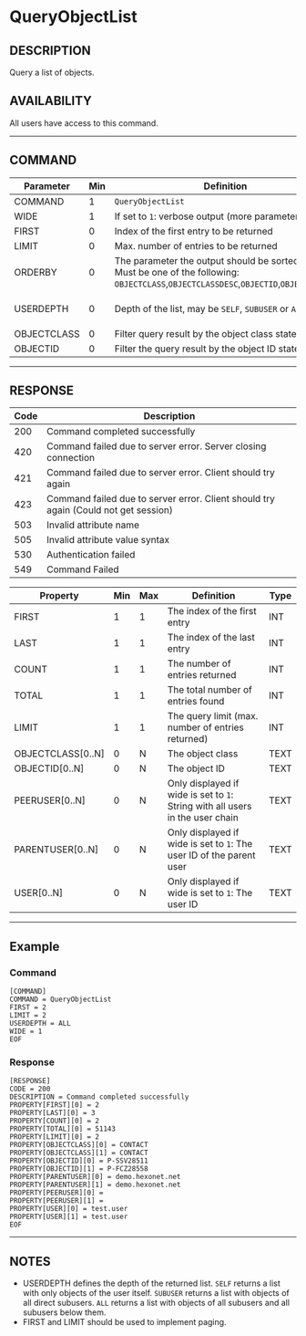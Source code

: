 # QueryObjectList

## DESCRIPTION
Query a list of objects.

## AVAILABILITY
All users have access to this command.

----
## COMMAND

Parameter | Min | Definition | Type
---- | ---- | ---- | ----
COMMAND | 1 | `QueryObjectList` | COMMAND
WIDE | 1 | If set to `1`: verbose output (more parameters) | `1` or `0`
FIRST | 0 | Index of the first entry to be returned | INT
LIMIT | 0 | Max. number of entries to be returned | INT
ORDERBY | 0 | The parameter the output should be sorted by. <br> Must be one of the following: <br> `OBJECTCLASS`,`OBJECTCLASSDESC`,`OBJECTID`,`OBJECTIDDESC` | TEXT
USERDEPTH | 0 | Depth of the list, may be `SELF`, `SUBUSER` or `ALL` | `SELF`, `SUBUSER` or `ALL`
OBJECTCLASS | 0 | Filter query result by the object class stated here | PATTERN
OBJECTID | 0 | Filter the query result by the object ID stated here | PATTERN

----
## RESPONSE

Code | Description
---- | ----
200 | Command completed successfully
420 | Command failed due to server error. Server closing connection
421 | Command failed due to server error. Client should try again
423 | Command failed due to server error. Client should try again (Could not get session)
503 | Invalid attribute name
505 | Invalid attribute value syntax
530 | Authentication failed
549 | Command Failed


Property | Min | Max | Definition | Type
---- | ---- | ---- | ---- | ----
FIRST | 1 | 1 | The index of the first entry | INT
LAST | 1 | 1 | The index of the last entry | INT
COUNT | 1 | 1 | The number of entries returned | INT
TOTAL | 1 | 1 | The total number of entries found | INT
LIMIT | 1 | 1 | The query limit (max. number of entries returned) | INT
OBJECTCLASS[0..N] | 0 | N | The object class | TEXT
OBJECTID[0..N] | 0 | N | The object ID | TEXT
PEERUSER[0..N] | 0 | N | Only displayed if wide is set to `1`: String with all users in the user chain | TEXT
PARENTUSER[0..N] | 0 | N | Only displayed if wide is set to `1`: The user ID of the parent user | TEXT
USER[0..N] | 0 | N | Only displayed if wide is set to `1`: The user ID | TEXT

----
## Example

### Command

```
[COMMAND]
COMMAND = QueryObjectList
FIRST = 2
LIMIT = 2
USERDEPTH = ALL
WIDE = 1
EOF
```
### Response

```
[RESPONSE]
CODE = 200
DESCRIPTION = Command completed successfully
PROPERTY[FIRST][0] = 2
PROPERTY[LAST][0] = 3
PROPERTY[COUNT][0] = 2
PROPERTY[TOTAL][0] = 51143
PROPERTY[LIMIT][0] = 2
PROPERTY[OBJECTCLASS][0] = CONTACT
PROPERTY[OBJECTCLASS][1] = CONTACT
PROPERTY[OBJECTID][0] = P-SSV28511
PROPERTY[OBJECTID][1] = P-FCZ28558
PROPERTY[PARENTUSER][0] = demo.hexonet.net
PROPERTY[PARENTUSER][1] = demo.hexonet.net
PROPERTY[PEERUSER][0] =
PROPERTY[PEERUSER][1] =
PROPERTY[USER][0] = test.user
PROPERTY[USER][1] = test.user
EOF
```

----
## NOTES
* USERDEPTH defines the depth of the returned list. `SELF` returns a list with only objects of the user itself. `SUBUSER` returns a list with objects of all direct subusers. `ALL` returns a list with objects of all subusers and all subusers below them.
* FIRST and LIMIT should be used to implement paging.
